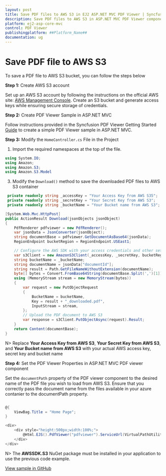 ```yaml
---
layout: post
title: Save PDF files to AWS S3 in EJ2 ASP.NET MVC PDF Viewer | Syncfusion
description: Save PDF files to AWS S3 in ASP.NET MVC PDF Viewer component of Syncfusion Essential JS 2 and more.
platform: ej2-asp-core-mvc
control: PDF Viewer
publishingplatform: ##Platform_Name##
documentation: ug
---
```


# Save PDF file to AWS S3

To save a PDF file to AWS S3 bucket, you can follow the steps below

**Step 1:** Create AWS S3 account 

 Set up an AWS S3 account by following the instructions on the official AWS site: [AWS Management Console](https://docs.aws.amazon.com/AmazonS3/latest/userguide/Welcome.html). Create an S3 bucket and generate access keys while ensuring secure storage of credentials.

**Step 2:** Create PDF Viewer Sample in ASP.NET MVC

Follow instructions provided in the Syncfusion PDF Viewer Getting Started [Guide](https://ej2.syncfusion.com/aspnetmvc/documentation/pdfviewer/getting-started-with-server-backed#integrate-pdf-viewer-into-an-aspnet-mvc-application) to create a simple PDF Viewer sample in ASP.NET MVC.

**Step 3:** Modify the `HomeController.cs` File in the Project 

1. Import the required namespaces at the top of the file.

```csharp
using System.IO;
using Amazon;
using Amazon.S3;
using Amazon.S3.Model
```

3. Modify the `Download()` method to save the downloaded PDF files to AWS S3 container

```csharp
 private readonly string _accessKey = "Your Access Key from AWS S35";
 private readonly string _secretKey = "Your Secret Key from AWS S3";
 private readonly string _bucketName = "Your Bucket name from AWS S3";

[System.Web.Mvc.HttpPost]
public ActionResult Download(jsonObjects jsonObject)
{
    PdfRenderer pdfviewer = new PdfRenderer();
    var jsonData = JsonConverter(jsonObject);
    string documentBase = pdfviewer.GetDocumentAsBase64(jsonData);
    RegionEndpoint bucketRegion = RegionEndpoint.USEast1;

    // Configure the AWS SDK with your access credentials and other settings
    var s3Client = new AmazonS3Client(_accessKey, _secretKey, bucketRegion);
    string bucketName = _bucketName;
    string documentName = jsonData["documentId"];
    string result = Path.GetFileNameWithoutExtension(documentName);
    byte[] bytes = Convert.FromBase64String(documentBase.Split(',')[1]);
    using (MemoryStream stream = new MemoryStream(bytes))
    {
        var request = new PutObjectRequest
        {
            BucketName = bucketName,
            Key = result + "_downloaded.pdf",
            InputStream = stream,
        };
        // Upload the PDF document to AWS S3
        var response = s3Client.PutObjectAsync(request).Result;
    }
    return Content(documentBase);
}

```

N> Replace **Your Access Key from AWS S3**, **Your Secret Key from AWS S3**, and **Your Bucket name from AWS S3** with your actual AWS access key, secret key and bucket name

**Step 4:** Set the PDF Viewer Properties in ASP.NET MVC PDF viewer component

Set the `documentPath` property of the PDF viewer component to the desired name of the PDF file you wish to load from AWS S3. Ensure that you correctly pass the document name from the files available in your azure contanier to the documentPath property.

```csharp

@{
    ViewBag.Title = "Home Page";
}

<div>
    <div style="height:500px;width:100%;">
        @Html.EJS().PdfViewer("pdfviewer").ServiceUrl(VirtualPathUtility.ToAbsolute("~/Home/")).DocumentPath("PDF_Succinctly.pdf").Render()
    </div>
</div>

```

N> The **AWSSDK.S3** NuGet package must be installed in your application to use the previous code example.

[View sample in GitHub](https://github.com/SyncfusionExamples/open-save-pdf-documents-in-aws-s3)